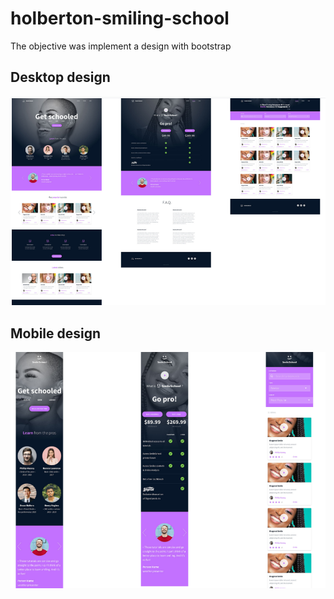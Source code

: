 # holberton-smiling-school
The objective was implement a design with bootstrap

## Desktop design
![](./screenshots/desktop.png)

## Mobile design
![](./screenshots/mobile.png)